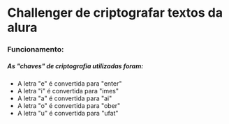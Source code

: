<h1>Challenger de criptografar textos da alura</H1>

<h3>Funcionamento:</h3>
<h5>As "chaves" de criptografia utilizadas foram:</h5>
<ul>
<li>A letra "e" é convertida para "enter"</li>
<li>A letra "i" é convertida para "imes"</li>
<li>A letra "a" é convertida para "ai"</li>
<li>A letra "o" é convertida para "ober"</li>
<li>A letra "u" é convertida para "ufat"</li>
</ul>
